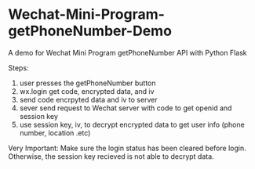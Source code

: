 # Wechat-Mini-Program-getPhoneNumber-Demo

A demo for Wechat Mini Program getPhoneNumber API with Python Flask

Steps:

1. user presses the getPhoneNumber button
2. wx.login get code, encrypted data, and iv
3. send code encrpyted data and iv to server
4. sever send request to Wechat server with code to get openid and session key
5. use session key, iv, to decrypt encrypted data to get user info (phone number, location .etc)

Very Important:
Make sure the login status has been cleared before login. Otherwise, the session key recieved is not able to decrypt data.
